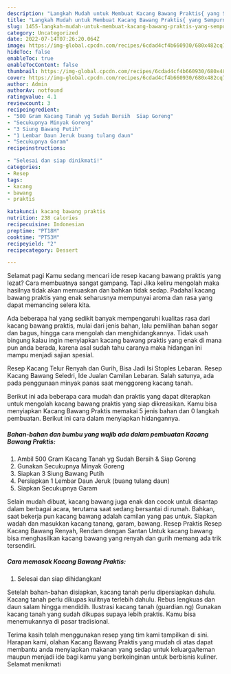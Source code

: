 ```yaml
---
description: "Langkah Mudah untuk Membuat Kacang Bawang Praktis{ yang Sempurna,  Menu Buat lebaran"
title: "Langkah Mudah untuk Membuat Kacang Bawang Praktis{ yang Sempurna,  Menu Buat lebaran"
slug: 1455-langkah-mudah-untuk-membuat-kacang-bawang-praktis-yang-sempurna-menu-buat-lebaran
category: Uncategorized
date: 2022-07-14T07:26:20.064Z
image: https://img-global.cpcdn.com/recipes/6cdad4cf4b660930/680x482cq70/kacang-bawang-praktis-foto-resep-utama.jpg
hideToc: false
enableToc: true
enableTocContent: false
thumbnail: https://img-global.cpcdn.com/recipes/6cdad4cf4b660930/680x482cq70/kacang-bawang-praktis-foto-resep-utama.jpg
cover: https://img-global.cpcdn.com/recipes/6cdad4cf4b660930/680x482cq70/kacang-bawang-praktis-foto-resep-utama.jpg
author: Admin
authorAv: notfound
ratingvalue: 4.1
reviewcount: 3
recipeingredient:
- "500 Gram Kacang Tanah yg Sudah Bersih  Siap Goreng"
- "Secukupnya Minyak Goreng"
- "3 Siung Bawang Putih"
- "1 Lembar Daun Jeruk buang tulang daun"
- "Secukupnya Garam"
recipeinstructions:

- "Selesai dan siap dinikmati!"
categories:
- Resep
tags:
- kacang
- bawang
- praktis

katakunci: kacang bawang praktis 
nutrition: 238 calories
recipecuisine: Indonesian
preptime: "PT18M"
cooktime: "PT53M"
recipeyield: "2"
recipecategory: Dessert

---
```



Selamat pagi Kamu sedang mencari ide resep kacang bawang praktis yang lezat? Cara membuatnya sangat gampang. Tapi Jika keliru mengolah maka hasilnya tidak akan memuaskan dan bahkan tidak sedap. Padahal kacang bawang praktis yang enak seharusnya mempunyai aroma dan rasa yang dapat memancing selera kita.


Ada beberapa hal yang sedikit banyak mempengaruhi kualitas rasa dari kacang bawang praktis, mulai dari jenis bahan, lalu pemilihan bahan segar dan bagus, hingga cara mengolah dan menghidangkannya. Tidak usah bingung kalau ingin menyiapkan kacang bawang praktis yang enak di mana pun anda berada, karena asal sudah tahu caranya maka hidangan ini mampu menjadi sajian spesial.

Resep Kacang Telur Renyah dan Gurih, Bisa Jadi Isi Stoples Lebaran. Resep Kacang Bawang Seledri, Ide Jualan Camilan Lebaran. Salah satunya, ada pada penggunaan minyak panas saat menggoreng kacang tanah.


Berikut ini ada beberapa cara mudah dan praktis yang dapat diterapkan untuk mengolah kacang bawang praktis yang siap dikreasikan. Kamu bisa menyiapkan Kacang Bawang Praktis memakai 5 jenis bahan dan 0 langkah pembuatan. Berikut ini cara dalam menyiapkan hidangannya.

<!--inarticleads1-->

##### Bahan-bahan dan bumbu yang wajib ada dalam pembuatan Kacang Bawang Praktis:

1. Ambil 500 Gram Kacang Tanah yg Sudah Bersih &amp; Siap Goreng
1. Gunakan Secukupnya Minyak Goreng
1. Siapkan 3 Siung Bawang Putih
1. Persiapkan 1 Lembar Daun Jeruk (buang tulang daun)
1. Siapkan Secukupnya Garam


Selain mudah dibuat, kacang bawang juga enak dan cocok untuk disantap dalam berbagai acara, terutama saat sedang bersantai di rumah. Bahkan, saat bekerja pun kacang bawang adalah camilan yang pas untuk. Siapkan wadah dan masukkan kacang tanang, garam, bawang. Resep Praktis Resep Kacang Bawang Renyah, Rendam dengan Santan Untuk kacang bawang bisa menghasilkan kacang bawang yang renyah dan gurih memang ada trik tersendiri. 

<!--inarticleads2-->

##### Cara memasak Kacang Bawang Praktis:


1. Selesai dan siap dihidangkan!

Setelah bahan-bahan disiapkan, kacang tanah perlu dipersiapkan dahulu. Kacang tanah perlu dikupas kulitnya terlebih dahulu. Rebus lengkuas dan daun salam hingga mendidih. Ilustrasi kacang tanah (guardian.ng) Gunakan kacang tanah yang sudah dikupas supaya lebih praktis. Kamu bisa menemukannya di pasar tradisional. 

Terima kasih telah menggunakan resep yang tim kami tampilkan di sini. Harapan kami, olahan Kacang Bawang Praktis yang mudah di atas dapat membantu anda menyiapkan makanan yang sedap untuk keluarga/teman maupun menjadi ide bagi kamu yang berkeinginan untuk berbisnis kuliner. Selamat menikmati
